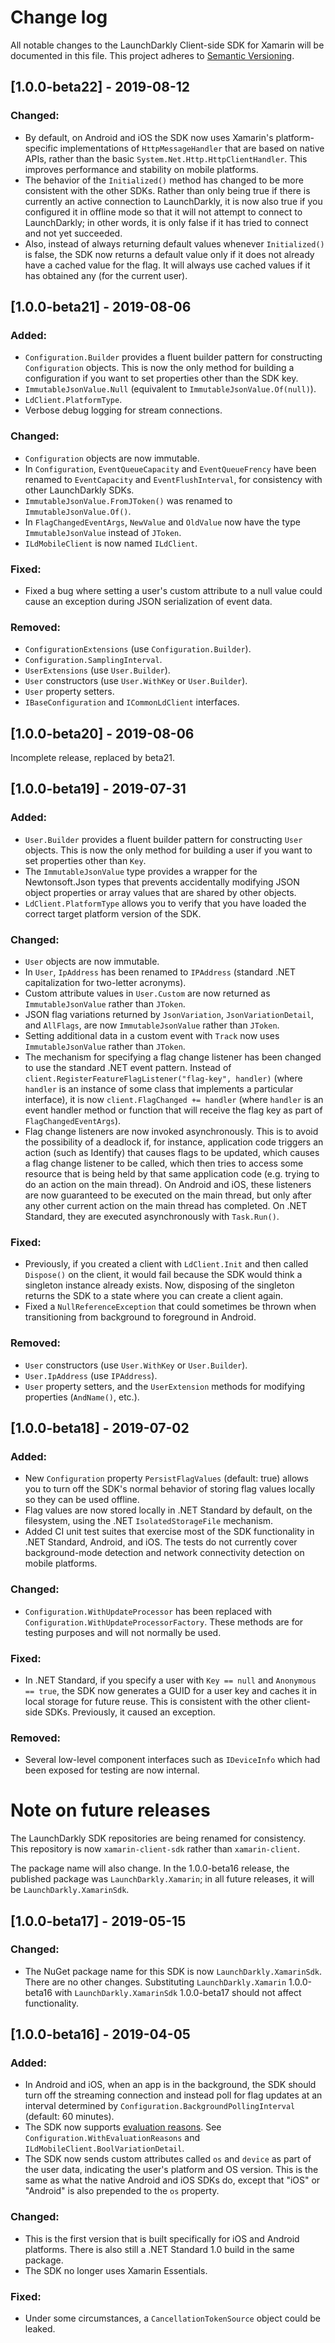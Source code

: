 # Change log

All notable changes to the LaunchDarkly Client-side SDK for Xamarin will be documented in this file.
This project adheres to [Semantic Versioning](http://semver.org).

## [1.0.0-beta22] - 2019-08-12
### Changed:
- By default, on Android and iOS the SDK now uses Xamarin's platform-specific implementations of `HttpMessageHandler` that are based on native APIs, rather than the basic `System.Net.Http.HttpClientHandler`. This improves performance and stability on mobile platforms.
- The behavior of the `Initialized()` method has changed to be more consistent with the other SDKs. Rather than only being true if there is currently an active connection to LaunchDarkly, it is now also true if you configured it in offline mode so that it will not attempt to connect to LaunchDarkly; in other words, it is only false if it has tried to connect and not yet succeeded.
- Also, instead of always returning default values whenever `Initialized()` is false, the SDK now returns a default value only if it does not already have a cached value for the flag. It will always use cached values if it has obtained any (for the current user).

## [1.0.0-beta21] - 2019-08-06
### Added:
- `Configuration.Builder` provides a fluent builder pattern for constructing `Configuration` objects. This is now the only method for building a configuration if you want to set properties other than the SDK key.
- `ImmutableJsonValue.Null` (equivalent to `ImmutableJsonValue.Of(null)`).
- `LdClient.PlatformType`.
- Verbose debug logging for stream connections.
 
### Changed:
- `Configuration` objects are now immutable.
- In `Configuration`, `EventQueueCapacity` and `EventQueueFrency` have been renamed to `EventCapacity` and `EventFlushInterval`, for consistency with other LaunchDarkly SDKs.
- `ImmutableJsonValue.FromJToken()` was renamed to `ImmutableJsonValue.Of()`.
- In `FlagChangedEventArgs`, `NewValue` and `OldValue` now have the type `ImmutableJsonValue` instead of `JToken`.
- `ILdMobileClient` is now named `ILdClient`.
 
### Fixed:
- Fixed a bug where setting a user's custom attribute to a null value could cause an exception during JSON serialization of event data.
 
### Removed:
- `ConfigurationExtensions` (use `Configuration.Builder`).
- `Configuration.SamplingInterval`.
- `UserExtensions` (use `User.Builder`).
- `User` constructors (use `User.WithKey` or `User.Builder`).
- `User` property setters.
- `IBaseConfiguration` and `ICommonLdClient` interfaces.

## [1.0.0-beta20] - 2019-08-06
Incomplete release, replaced by beta21.

## [1.0.0-beta19] - 2019-07-31
### Added:
- `User.Builder` provides a fluent builder pattern for constructing `User` objects. This is now the only method for building a user if you want to set properties other than `Key`.
- The `ImmutableJsonValue` type provides a wrapper for the Newtonsoft.Json types that prevents accidentally modifying JSON object properties or array values that are shared by other objects.
- `LdClient.PlatformType` allows you to verify that you have loaded the correct target platform version of the SDK.
 
### Changed:
- `User` objects are now immutable.
- In `User`, `IpAddress` has been renamed to `IPAddress` (standard .NET capitalization for two-letter acronyms).
- Custom attribute values in `User.Custom` are now returned as `ImmutableJsonValue` rather than `JToken`.
- JSON flag variations returned by `JsonVariation`, `JsonVariationDetail`, and `AllFlags`, are now `ImmutableJsonValue` rather than `JToken`.
- Setting additional data in a custom event with `Track` now uses `ImmutableJsonValue` rather than `JToken`.
- The mechanism for specifying a flag change listener has been changed to use the standard .NET event pattern. Instead of `client.RegisterFeatureFlagListener("flag-key", handler)` (where `handler` is an instance of some class that implements a particular interface), it is now `client.FlagChanged += handler` (where `handler` is an event handler method or function that will receive the flag key as part of `FlagChangedEventArgs`).
- Flag change listeners are now invoked asynchronously. This is to avoid the possibility of a deadlock if, for instance, application code triggers an action (such as Identify) that causes flags to be updated, which causes a flag change listener to be called, which then tries to access some resource that is being held by that same application code (e.g. trying to do an action on the main thread). On Android and iOS, these listeners are now guaranteed to be executed on the main thread, but only after any other current action on the main thread has completed. On .NET Standard, they are executed asynchronously with `Task.Run()`.
 
### Fixed:
- Previously, if you created a client with `LdClient.Init` and then called `Dispose()` on the client, it would fail because the SDK would think a singleton instance already exists. Now, disposing of the singleton returns the SDK to a state where you can create a client again.
- Fixed a `NullReferenceException` that could sometimes be thrown when transitioning from background to foreground in Android.
 
### Removed:
- `User` constructors (use `User.WithKey` or `User.Builder`).
- `User.IpAddress` (use `IPAddress`).
- `User` property setters, and the `UserExtension` methods for modifying properties (`AndName()`, etc.).

## [1.0.0-beta18] - 2019-07-02
### Added:
- New `Configuration` property `PersistFlagValues` (default: true) allows you to turn off the SDK's normal behavior of storing flag values locally so they can be used offline.
- Flag values are now stored locally in .NET Standard by default, on the filesystem, using the .NET `IsolatedStorageFile` mechanism.
- Added CI unit test suites that exercise most of the SDK functionality in .NET Standard, Android, and iOS. The tests do not currently cover background-mode detection and network connectivity detection on mobile platforms.

### Changed:
- `Configuration.WithUpdateProcessor` has been replaced with `Configuration.WithUpdateProcessorFactory`. These methods are for testing purposes and will not normally be used.

### Fixed:
- In .NET Standard, if you specify a user with `Key == null` and `Anonymous == true`, the SDK now generates a GUID for a user key and caches it in local storage for future reuse. This is consistent with the other client-side SDKs. Previously, it caused an exception.

### Removed:
- Several low-level component interfaces such as `IDeviceInfo` which had been exposed for testing are now internal.

# Note on future releases

The LaunchDarkly SDK repositories are being renamed for consistency. This repository is now `xamarin-client-sdk` rather than `xamarin-client`.

The package name will also change. In the 1.0.0-beta16 release, the published package was `LaunchDarkly.Xamarin`; in all future releases, it will be `LaunchDarkly.XamarinSdk`.

## [1.0.0-beta17] - 2019-05-15
### Changed:
- The NuGet package name for this SDK is now `LaunchDarkly.XamarinSdk`. There are no other changes. Substituting `LaunchDarkly.Xamarin` 1.0.0-beta16 with `LaunchDarkly.XamarinSdk` 1.0.0-beta17 should not affect functionality.

## [1.0.0-beta16] - 2019-04-05
### Added:
- In Android and iOS, when an app is in the background, the SDK should turn off the streaming connection and instead poll for flag updates at an interval determined by `Configuration.BackgroundPollingInterval` (default: 60 minutes).
- The SDK now supports [evaluation reasons](https://docs.launchdarkly.com/docs/evaluation-reasons). See `Configuration.WithEvaluationReasons` and `ILdMobileClient.BoolVariationDetail`.
- The SDK now sends custom attributes called `os` and `device` as part of the user data, indicating the user's platform and OS version. This is the same as what the native Android and iOS SDKs do, except that "iOS" or "Android" is also prepended to the `os` property.
### Changed:
- This is the first version that is built specifically for iOS and Android platforms. There is also still a .NET Standard 1.0 build in the same package.
- The SDK no longer uses Xamarin Essentials.
### Fixed:
- Under some circumstances, a `CancellationTokenSource` object could be leaked.